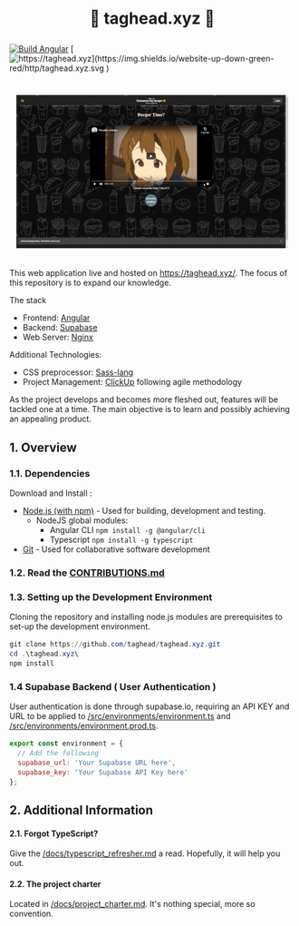 # <p align="center"> :hamburger: taghead.xyz :hamburger: </p>
[![Build Angular](https://github.com/taghead/taghead.xyz/actions/workflows/main.yml/badge.svg)](https://github.com/taghead/taghead.xyz/actions/workflows/main.yml) [![https://taghead.xyz](https://img.shields.io/website-up-down-green-red/http/taghead.xyz.svg )](https://taghead.xyz)
# <p align="center"> ![v0.15 Preview](docs/img/previews/v0.15/v0.15_Desktop.gif) </p>

This web application live and hosted on https://taghead.xyz/. The focus of this repository is to expand our knowledge.

The stack
- Frontend: [Angular](https://angular.io/)
- Backend: [Supabase](https://Supabase.io/)
- Web Server: [Nginx](https://www.nginx.com/)

Additional Technologies:
- CSS preprocessor: [Sass-lang](https://sass-lang.com/)
- Project Management: [ClickUp](https://clickup.com/) following agile methodology

As the project develops and becomes more fleshed out, features will be tackled one at a time. The main objective is to learn and possibly achieving an appealing product. 

## 1. Overview

### 1.1. Dependencies 
Download and Install :
- [Node.js (with npm)](https://nodejs.org/en/download/) - Used for building, development and testing.
  - NodeJS global modules:
    - Angular CLI `npm install -g @angular/cli`
    - Typescript `npm install -g typescript`
- [Git](https://git-scm.com/downloads) - Used for collaborative software development

### 1.2. Read the [CONTRIBUTIONS.md](/CONTRIBUTIONS.md)
  
### 1.3. Setting up the Development Environment

Cloning the repository and installing node.js modules are prerequisites to set-up the development environment.

```powershell
git clone https://github.com/taghead/taghead.xyz.git
cd .\taghead.xyz\
npm install
```

### 1.4 Supabase Backend ( User Authentication )

User authentication is done through supabase.io, requiring an API KEY and URL to be applied to [/src/environments/environment.ts](/src/environments/environment.ts) and [/src/environments/environment.prod.ts](/src/environments/environment.prod.ts).

```javascript
export const environment = {
  // Add the following
  supabase_url: 'Your Supabase URL here',
  supabase_key: 'Your Supabase API Key here'
};
```

## 2. Additional Information
#### 2.1. Forgot TypeScript? 
Give the [/docs/typescript_refresher.md](/docs/typescript_refresher.md) a read. Hopefully, it will help you out.

#### 2.2. The project charter
Located in [/docs/project_charter.md](/docs/project_charter.md). It's nothing special, more so convention.
